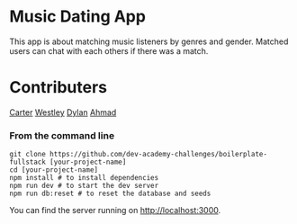 # Music Dating App

This app is about matching music listeners by genres and gender.
Matched users can chat with each others if there was a match.

# Contributers
[Carter](https://github.com/carter-bardellmunro)
[Westley](https://github.com/westley-ms-harrison)
[Dylan](https://github.com/dylan-toomey)
[Ahmad](https://github.com/AhmedAnwarHafez)

### From the command line

```
git clone https://github.com/dev-academy-challenges/boilerplate-fullstack [your-project-name]
cd [your-project-name]
npm install # to install dependencies
npm run dev # to start the dev server
npm run db:reset # to reset the database and seeds
```

You can find the server running on [http://localhost:3000](http://localhost:3000).
